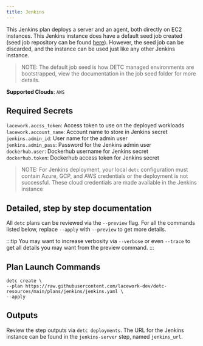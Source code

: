 ```yaml
---
title: Jenkins
---
```


This Jenkins plan deploys a server and an agent, both directly on EC2 instances. This Jenkins instance does have a default seed job created (seed job repository can be found [here](https://github.com/lacework-dev/detc-resources/tree/main/apps/jenkins/job-seeds)). However, the seed job can be discarded, and the instance can be used just like any other Jenkins instance.

> NOTE: The default job seed is how DETC managed environments are bootstrapped, view the documentation in the job seed folder for more details.

**Supported Clouds**: `AWS`

## Required Secrets

`lacework.accss_token`: Access token to use on the deployed workloads  
`lacework.account_name`: Account name to store in Jenkins secret  
`jenkins.admin_id`: User name for the admin user  
`jenkins.admin_pass`: Password for the Jenkins admin user  
`dockerhub.user`: Dockerhub username for Jenkins secret  
`dockerhub.token`: Dockerhub access token for Jenkins secret  


> NOTE: For Jenkins deployment, your local `detc` configuration must contain Azure, GCP, and AWS credentials or the deployment is not successful. These cloud credentials are made available in the Jenkins instance



## Detailed, step by step documentation

All `detc` plans can be reviewed via the `--preview` flag. For all the commands listed below, replace `--apply` with `--preview` to get more details.

:::tip
You may want to increase verbosity via `--verbose` or even `--trace` to get all details you may want from the preview command.
:::

## Plan Launch Commands

```
detc create \
--plan https://raw.githubusercontent.com/lacework-dev/detc-resources/main/plans/jenkins/jenkins.yaml \
--apply
```


## Outputs

Review the step outputs via `detc deployments`. The URL for the Jenkins instance can be found in the `jenkins-server` step, named `jenkins_url`.
